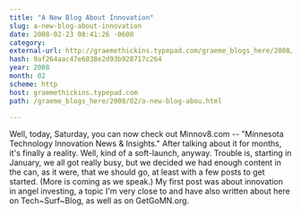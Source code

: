 ```yaml
---
title: "A New Blog About Innovation"
slug: a-new-blog-about-innovation
date: 2008-02-23 08:41:26 -0600
category: 
external-url: http://graemethickins.typepad.com/graeme_blogs_here/2008/02/a-new-blog-abou.html
hash: 9af264aac47e6838e2d93b928717c264
year: 2008
month: 02
scheme: http
host: graemethickins.typepad.com
path: /graeme_blogs_here/2008/02/a-new-blog-abou.html

---
```


Well, today, Saturday, you can now check out Minnov8.com -- "Minnesota Technology Innovation News & Insights." After talking about it for months, it's finally a reality. Well, kind of a soft-launch, anyway. Trouble is, starting in January, we all got really busy, but we decided we had enough content in the can, as it were, that we should go, at least with a few posts to get started. (More is coming as we speak.) My first post was about innovation in angel investing, a topic I'm very close to and have also written about here on Tech~Surf~Blog, as well as on GetGoMN.org.
